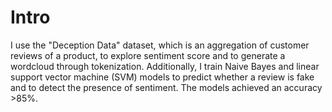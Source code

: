 # Intro

I use the "Deception Data" dataset, which is an aggregation of customer reviews of a product, to explore sentiment score and to generate a wordcloud through tokenization. Additionally, I train Naive Bayes and linear support vector machine (SVM) models to predict whether a review is fake and to detect the presence of sentiment. The models achieved an accuracy >85%. 
